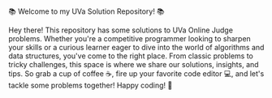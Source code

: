  📚 Welcome to my UVa Solution Repository! 📚

Hey there! This repository has some solutions to UVa Online Judge problems. Whether you're a competitive programmer looking to sharpen your skills or a curious learner eager to dive into the world of algorithms and data structures, you've come to the right place. From classic problems to tricky challenges, this space is where we share our solutions, insights, and tips. So grab a cup of coffee ☕, fire up your favorite code editor 💻, and let's tackle some problems together! Happy coding!  🚀
